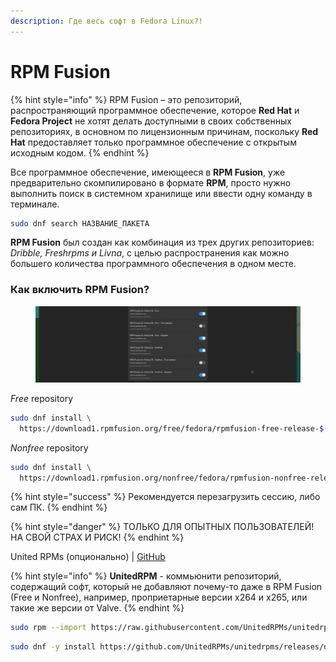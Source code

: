 ```yaml
---
description: Где весь софт в Fedora Linux?!
---
```


# RPM Fusion

{% hint style="info" %}
RPM Fusion – это репозиторий, распространяющий программное обеспечение, которое **Red Hat** и **Fedora Project** не хотят делать доступными в своих собственных репозиториях, в основном по лицензионным причинам, поскольку **Red Hat** предоставляет только программное обеспечение с открытым исходным кодом.
{% endhint %}

Все программное обеспечение, имеющееся в **RPM Fusion**, уже предварительно скомпилировано в формате **RPM**, просто нужно выполнить поиск в системном хранилище или ввести одну команду в терминале.

```bash
sudo dnf search НАЗВАНИЕ_ПАКЕТА
```

**RPM Fusion** был создан как комбинация из трех других репозиториев: _Dribble, Freshrpms и Livna_, с целью распространения как можно большего количества программного обеспечения в одном месте.

### Как включить RPM Fusion?

<figure><img src="../../.gitbook/assets/Снимок экрана от 2022-10-29 12-48-51.png" alt=""><figcaption></figcaption></figure>

_Free_ repository

```bash
sudo dnf install \
  https://download1.rpmfusion.org/free/fedora/rpmfusion-free-release-$(rpm -E %fedora).noarch.rpm
```

_Nonfree_ repository

```bash
sudo dnf install \
  https://download1.rpmfusion.org/nonfree/fedora/rpmfusion-nonfree-release-$(rpm -E %fedora).noarch.rpm
```

{% hint style="success" %}
Рекомендуется перезагрузить сессию, либо сам ПК.
{% endhint %}









{% hint style="danger" %}
ТОЛЬКО ДЛЯ ОПЫТНЫХ ПОЛЬЗОВАТЕЛЕЙ! НА СВОЙ СТРАХ И РИСК!
{% endhint %}

United RPMs (опционально) | [GitHub](https://unitedrpms.github.io/#repository)

{% hint style="info" %}
**UnitedRPM** - коммьюнити репозиторий, cодержащий софт, который не добавляют почему-то даже в RPM Fusion (Free и Nonfree), например, проприетарные версии x264 и x265, или такие же версии от Valve.
{% endhint %}

```bash
sudo rpm --import https://raw.githubusercontent.com/UnitedRPMs/unitedrpms/master/URPMS-GPG-PUBLICKEY-Fedora
```

```bash
sudo dnf -y install https://github.com/UnitedRPMs/unitedrpms/releases/download/20/unitedrpms-$(rpm -E %fedora)-20.fc$(rpm -E %fedora).noarch.rpm
```
